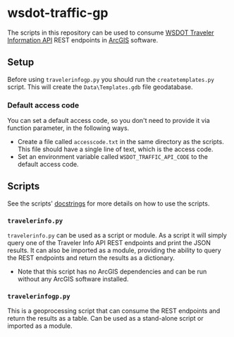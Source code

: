 wsdot-traffic-gp
================

The scripts in this repository can be used to consume [WSDOT Traveler Information API](http://wsdot.wa.gov/Traffic/api/) REST endpoints in [ArcGIS](http://resources.arcgis.com/) software.

Setup
-----
Before using `travelerinfogp.py` you should run the `createtemplates.py` script.  This will create the `Data\Templates.gdb` file geodatabase.

### Default access code ###
You can set a default access code, so you don't need to provide it via function parameter, in the following ways.

* Create a file called `accesscode.txt` in the same directory as the scripts. This file should have a single line of text, which is the access code.
* Set an environment variable called `WSDOT_TRAFFIC_API_CODE` to the default access code.

Scripts
-------
See the scripts' [docstrings] for more details on how to use the scripts.

### `travelerinfo.py` ###
`travelerinfo.py` can be used as a script or module.  As a script it will simply query one of the Traveler Info API REST endpoints and print the JSON results.
It can also be imported as a module, providing the ability to query the REST endpoints and return the results as a dictionary.

* Note that this script has no ArcGIS dependencies and can be run without any ArcGIS software installed.

### `travelerinfogp.py` ###
This is a geoprocessing script that can consume the REST endpoints and return the results as a table.  Can be used as a stand-alone script or imported as a module.

[docstrings]:https://en.wikipedia.org/wiki/Docstring#Python